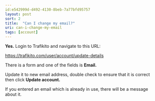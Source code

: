 ```yaml
---
id:e542999d-d492-4130-8beb-7a77bfd95757
layout: post
sort: 2
title:  "Can I change my email?"
uri: can-i-change-my-email
tags: [account]
---
```



**Yes.** Login to Trafikito and navigate to this URL: 

https://trafikito.com/user/account/update-details

<!--more-->

There is a form and one of the fields is **Email.** 

Update it to new email address, double check to ensure that it is correct then click **Update account.**

If you entered an email which is already in use, there will be a message about it.

